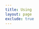 ```yaml
---
title: Using
layout: page
exclude: true
---
```



<!--stackedit_data:
eyJoaXN0b3J5IjpbOTUyNzUxNTFdfQ==
-->